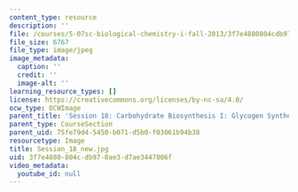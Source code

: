 ```yaml
---
content_type: resource
description: ''
file: /courses/5-07sc-biological-chemistry-i-fall-2013/3f7e4880804cdb970ae3d7ae3447806f_Session_18_new.jpg
file_size: 6767
file_type: image/jpeg
image_metadata:
  caption: ''
  credit: ''
  image-alt: ''
learning_resource_types: []
license: https://creativecommons.org/licenses/by-nc-sa/4.0/
ocw_type: OCWImage
parent_title: 'Session 18: Carbohydrate Biosynthesis I: Glycogen Synthesis '
parent_type: CourseSection
parent_uid: 75fe79d4-5450-b071-d5b0-f03061b94b38
resourcetype: Image
title: Session_18_new.jpg
uid: 3f7e4880-804c-db97-0ae3-d7ae3447806f
video_metadata:
  youtube_id: null
---
```

